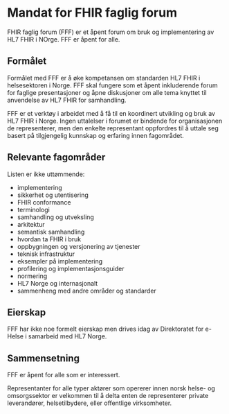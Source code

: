 # Mandat for FHIR faglig forum

FHIR faglig forum (FFF) er et åpent forum om bruk og implementering av HL7 FHIR i NOrge. FFF er åpent for alle.

## Formålet

Formålet med FFF er å øke kompetansen om standarden HL7 FHIR i helsesektoren i Norge.
FFF skal fungere som et åpent inkluderende forum for faglige presentasjoner og åpne diskusjoner om alle tema knyttet til anvendelse av HL7 FHIR for samhandling.

FFF er et verktøy i arbeidet med å få til en koordinert utvikling og bruk av HL7 FHIR i Norge.
Ingen uttalelser i forumet er bindende for organisasjonen de representerer, men den enkelte representant oppfordres til å uttale seg basert på tilgjengelig kunnskap og erfaring innen fagområdet.

## Relevante fagområder

Listen er ikke uttømmende:
- implementering
- sikkerhet og utentisering
- FHIR conformance
- terminologi
- samhandling og utveksling
- arkitektur
- semantisk samhandling
- hvordan ta FHIR i bruk
- oppbygningen og versjonering av tjenester
- teknisk infrastruktur
- eksempler på implementering
- profilering og implementasjonsguider
- normering
- HL7 Norge og internasjonalt
- sammenheng med andre områder og standarder

## Eierskap

FFF har ikke noe formelt eierskap men drives idag av Direktoratet for e-Helse i samarbeid med HL7 Norge.

## Sammensetning

FFF er åpent for alle som er interessert.

Representanter for alle typer aktører som opererer innen norsk helse- og omsorgssektor er velkommen til å delta enten de representerer private leverandører, helsetilbydere, eller offentlige virksomheter.


